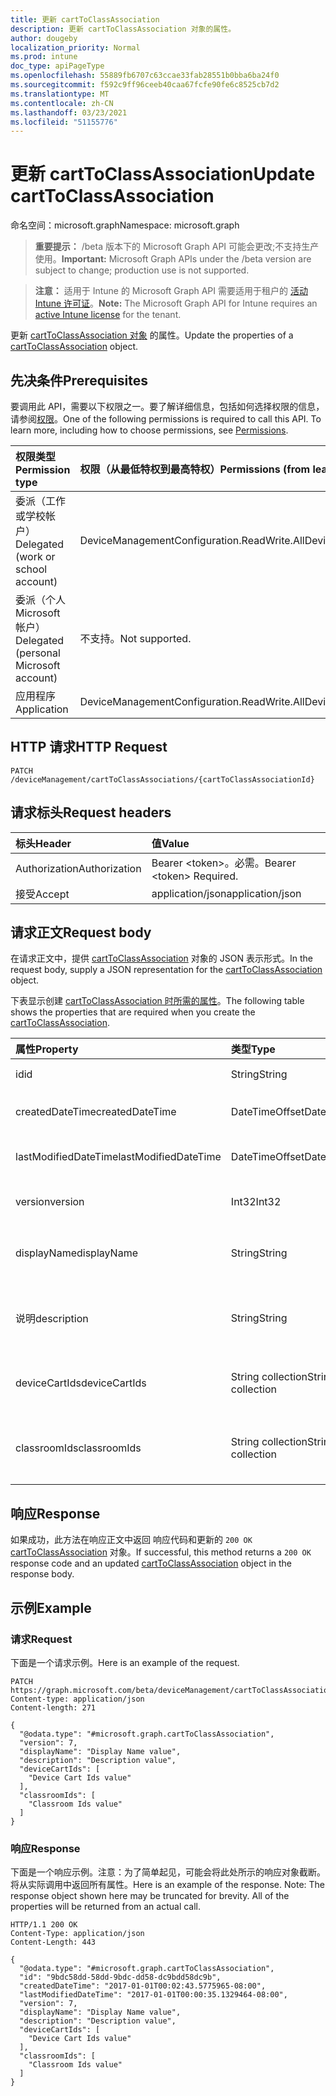 ```yaml
---
title: 更新 cartToClassAssociation
description: 更新 cartToClassAssociation 对象的属性。
author: dougeby
localization_priority: Normal
ms.prod: intune
doc_type: apiPageType
ms.openlocfilehash: 55889fb6707c63ccae33fab28551b0bba6ba24f0
ms.sourcegitcommit: f592c9ff96ceeb40caa67fcfe90fe6c8525cb7d2
ms.translationtype: MT
ms.contentlocale: zh-CN
ms.lasthandoff: 03/23/2021
ms.locfileid: "51155776"
---
```

# <a name="update-carttoclassassociation"></a><span data-ttu-id="1a967-103">更新 cartToClassAssociation</span><span class="sxs-lookup"><span data-stu-id="1a967-103">Update cartToClassAssociation</span></span>

<span data-ttu-id="1a967-104">命名空间：microsoft.graph</span><span class="sxs-lookup"><span data-stu-id="1a967-104">Namespace: microsoft.graph</span></span>

> <span data-ttu-id="1a967-105">**重要提示：** /beta 版本下的 Microsoft Graph API 可能会更改;不支持生产使用。</span><span class="sxs-lookup"><span data-stu-id="1a967-105">**Important:** Microsoft Graph APIs under the /beta version are subject to change; production use is not supported.</span></span>

> <span data-ttu-id="1a967-106">**注意：** 适用于 Intune 的 Microsoft Graph API 需要适用于租户的 [活动 Intune 许可证](https://go.microsoft.com/fwlink/?linkid=839381)。</span><span class="sxs-lookup"><span data-stu-id="1a967-106">**Note:** The Microsoft Graph API for Intune requires an [active Intune license](https://go.microsoft.com/fwlink/?linkid=839381) for the tenant.</span></span>

<span data-ttu-id="1a967-107">更新 [cartToClassAssociation 对象](../resources/intune-deviceconfig-carttoclassassociation.md) 的属性。</span><span class="sxs-lookup"><span data-stu-id="1a967-107">Update the properties of a [cartToClassAssociation](../resources/intune-deviceconfig-carttoclassassociation.md) object.</span></span>

## <a name="prerequisites"></a><span data-ttu-id="1a967-108">先决条件</span><span class="sxs-lookup"><span data-stu-id="1a967-108">Prerequisites</span></span>
<span data-ttu-id="1a967-p101">要调用此 API，需要以下权限之一。要了解详细信息，包括如何选择权限的信息，请参阅[权限](/graph/permissions-reference)。</span><span class="sxs-lookup"><span data-stu-id="1a967-p101">One of the following permissions is required to call this API. To learn more, including how to choose permissions, see [Permissions](/graph/permissions-reference).</span></span>

|<span data-ttu-id="1a967-111">权限类型</span><span class="sxs-lookup"><span data-stu-id="1a967-111">Permission type</span></span>|<span data-ttu-id="1a967-112">权限（从最低特权到最高特权）</span><span class="sxs-lookup"><span data-stu-id="1a967-112">Permissions (from least to most privileged)</span></span>|
|:---|:---|
|<span data-ttu-id="1a967-113">委派（工作或学校帐户）</span><span class="sxs-lookup"><span data-stu-id="1a967-113">Delegated (work or school account)</span></span>|<span data-ttu-id="1a967-114">DeviceManagementConfiguration.ReadWrite.All</span><span class="sxs-lookup"><span data-stu-id="1a967-114">DeviceManagementConfiguration.ReadWrite.All</span></span>|
|<span data-ttu-id="1a967-115">委派（个人 Microsoft 帐户）</span><span class="sxs-lookup"><span data-stu-id="1a967-115">Delegated (personal Microsoft account)</span></span>|<span data-ttu-id="1a967-116">不支持。</span><span class="sxs-lookup"><span data-stu-id="1a967-116">Not supported.</span></span>|
|<span data-ttu-id="1a967-117">应用程序</span><span class="sxs-lookup"><span data-stu-id="1a967-117">Application</span></span>|<span data-ttu-id="1a967-118">DeviceManagementConfiguration.ReadWrite.All</span><span class="sxs-lookup"><span data-stu-id="1a967-118">DeviceManagementConfiguration.ReadWrite.All</span></span>|

## <a name="http-request"></a><span data-ttu-id="1a967-119">HTTP 请求</span><span class="sxs-lookup"><span data-stu-id="1a967-119">HTTP Request</span></span>
<!-- {
  "blockType": "ignored"
}
-->
``` http
PATCH /deviceManagement/cartToClassAssociations/{cartToClassAssociationId}
```

## <a name="request-headers"></a><span data-ttu-id="1a967-120">请求标头</span><span class="sxs-lookup"><span data-stu-id="1a967-120">Request headers</span></span>
|<span data-ttu-id="1a967-121">标头</span><span class="sxs-lookup"><span data-stu-id="1a967-121">Header</span></span>|<span data-ttu-id="1a967-122">值</span><span class="sxs-lookup"><span data-stu-id="1a967-122">Value</span></span>|
|:---|:---|
|<span data-ttu-id="1a967-123">Authorization</span><span class="sxs-lookup"><span data-stu-id="1a967-123">Authorization</span></span>|<span data-ttu-id="1a967-124">Bearer &lt;token&gt;。必需。</span><span class="sxs-lookup"><span data-stu-id="1a967-124">Bearer &lt;token&gt; Required.</span></span>|
|<span data-ttu-id="1a967-125">接受</span><span class="sxs-lookup"><span data-stu-id="1a967-125">Accept</span></span>|<span data-ttu-id="1a967-126">application/json</span><span class="sxs-lookup"><span data-stu-id="1a967-126">application/json</span></span>|

## <a name="request-body"></a><span data-ttu-id="1a967-127">请求正文</span><span class="sxs-lookup"><span data-stu-id="1a967-127">Request body</span></span>
<span data-ttu-id="1a967-128">在请求正文中，提供 [cartToClassAssociation](../resources/intune-deviceconfig-carttoclassassociation.md) 对象的 JSON 表示形式。</span><span class="sxs-lookup"><span data-stu-id="1a967-128">In the request body, supply a JSON representation for the [cartToClassAssociation](../resources/intune-deviceconfig-carttoclassassociation.md) object.</span></span>

<span data-ttu-id="1a967-129">下表显示创建 [cartToClassAssociation 时所需的属性](../resources/intune-deviceconfig-carttoclassassociation.md)。</span><span class="sxs-lookup"><span data-stu-id="1a967-129">The following table shows the properties that are required when you create the [cartToClassAssociation](../resources/intune-deviceconfig-carttoclassassociation.md).</span></span>

|<span data-ttu-id="1a967-130">属性</span><span class="sxs-lookup"><span data-stu-id="1a967-130">Property</span></span>|<span data-ttu-id="1a967-131">类型</span><span class="sxs-lookup"><span data-stu-id="1a967-131">Type</span></span>|<span data-ttu-id="1a967-132">说明</span><span class="sxs-lookup"><span data-stu-id="1a967-132">Description</span></span>|
|:---|:---|:---|
|<span data-ttu-id="1a967-133">id</span><span class="sxs-lookup"><span data-stu-id="1a967-133">id</span></span>|<span data-ttu-id="1a967-134">String</span><span class="sxs-lookup"><span data-stu-id="1a967-134">String</span></span>|<span data-ttu-id="1a967-135">实体的键。</span><span class="sxs-lookup"><span data-stu-id="1a967-135">Key of the entity.</span></span>|
|<span data-ttu-id="1a967-136">createdDateTime</span><span class="sxs-lookup"><span data-stu-id="1a967-136">createdDateTime</span></span>|<span data-ttu-id="1a967-137">DateTimeOffset</span><span class="sxs-lookup"><span data-stu-id="1a967-137">DateTimeOffset</span></span>|<span data-ttu-id="1a967-138">创建对象的日期/时间。</span><span class="sxs-lookup"><span data-stu-id="1a967-138">DateTime the object was created.</span></span>|
|<span data-ttu-id="1a967-139">lastModifiedDateTime</span><span class="sxs-lookup"><span data-stu-id="1a967-139">lastModifiedDateTime</span></span>|<span data-ttu-id="1a967-140">DateTimeOffset</span><span class="sxs-lookup"><span data-stu-id="1a967-140">DateTimeOffset</span></span>|<span data-ttu-id="1a967-141">上次修改对象的日期/时间。</span><span class="sxs-lookup"><span data-stu-id="1a967-141">DateTime the object was last modified.</span></span>|
|<span data-ttu-id="1a967-142">version</span><span class="sxs-lookup"><span data-stu-id="1a967-142">version</span></span>|<span data-ttu-id="1a967-143">Int32</span><span class="sxs-lookup"><span data-stu-id="1a967-143">Int32</span></span>|<span data-ttu-id="1a967-144">CartToClassAssociation 的版本。</span><span class="sxs-lookup"><span data-stu-id="1a967-144">Version of the CartToClassAssociation.</span></span>|
|<span data-ttu-id="1a967-145">displayName</span><span class="sxs-lookup"><span data-stu-id="1a967-145">displayName</span></span>|<span data-ttu-id="1a967-146">String</span><span class="sxs-lookup"><span data-stu-id="1a967-146">String</span></span>|<span data-ttu-id="1a967-147">管理员提供的设备配置的名称。</span><span class="sxs-lookup"><span data-stu-id="1a967-147">Admin provided name of the device configuration.</span></span>|
|<span data-ttu-id="1a967-148">说明</span><span class="sxs-lookup"><span data-stu-id="1a967-148">description</span></span>|<span data-ttu-id="1a967-149">String</span><span class="sxs-lookup"><span data-stu-id="1a967-149">String</span></span>|<span data-ttu-id="1a967-150">管理员提供了 CartToClassAssociation 的说明。</span><span class="sxs-lookup"><span data-stu-id="1a967-150">Admin provided description of the CartToClassAssociation.</span></span>|
|<span data-ttu-id="1a967-151">deviceCartIds</span><span class="sxs-lookup"><span data-stu-id="1a967-151">deviceCartIds</span></span>|<span data-ttu-id="1a967-152">String collection</span><span class="sxs-lookup"><span data-stu-id="1a967-152">String collection</span></span>|<span data-ttu-id="1a967-153">要与类关联的设备购物车的标识符。</span><span class="sxs-lookup"><span data-stu-id="1a967-153">Identifiers of device carts to be associated with classes.</span></span>|
|<span data-ttu-id="1a967-154">classroomIds</span><span class="sxs-lookup"><span data-stu-id="1a967-154">classroomIds</span></span>|<span data-ttu-id="1a967-155">String collection</span><span class="sxs-lookup"><span data-stu-id="1a967-155">String collection</span></span>|<span data-ttu-id="1a967-156">要与设备购物车关联的教室的标识符。</span><span class="sxs-lookup"><span data-stu-id="1a967-156">Identifiers of classrooms to be associated with device carts.</span></span>|



## <a name="response"></a><span data-ttu-id="1a967-157">响应</span><span class="sxs-lookup"><span data-stu-id="1a967-157">Response</span></span>
<span data-ttu-id="1a967-158">如果成功，此方法在响应正文中返回 响应代码和更新的 `200 OK` [cartToClassAssociation](../resources/intune-deviceconfig-carttoclassassociation.md) 对象。</span><span class="sxs-lookup"><span data-stu-id="1a967-158">If successful, this method returns a `200 OK` response code and an updated [cartToClassAssociation](../resources/intune-deviceconfig-carttoclassassociation.md) object in the response body.</span></span>

## <a name="example"></a><span data-ttu-id="1a967-159">示例</span><span class="sxs-lookup"><span data-stu-id="1a967-159">Example</span></span>

### <a name="request"></a><span data-ttu-id="1a967-160">请求</span><span class="sxs-lookup"><span data-stu-id="1a967-160">Request</span></span>
<span data-ttu-id="1a967-161">下面是一个请求示例。</span><span class="sxs-lookup"><span data-stu-id="1a967-161">Here is an example of the request.</span></span>
``` http
PATCH https://graph.microsoft.com/beta/deviceManagement/cartToClassAssociations/{cartToClassAssociationId}
Content-type: application/json
Content-length: 271

{
  "@odata.type": "#microsoft.graph.cartToClassAssociation",
  "version": 7,
  "displayName": "Display Name value",
  "description": "Description value",
  "deviceCartIds": [
    "Device Cart Ids value"
  ],
  "classroomIds": [
    "Classroom Ids value"
  ]
}
```

### <a name="response"></a><span data-ttu-id="1a967-162">响应</span><span class="sxs-lookup"><span data-stu-id="1a967-162">Response</span></span>
<span data-ttu-id="1a967-p102">下面是一个响应示例。注意：为了简单起见，可能会将此处所示的响应对象截断。将从实际调用中返回所有属性。</span><span class="sxs-lookup"><span data-stu-id="1a967-p102">Here is an example of the response. Note: The response object shown here may be truncated for brevity. All of the properties will be returned from an actual call.</span></span>
``` http
HTTP/1.1 200 OK
Content-Type: application/json
Content-Length: 443

{
  "@odata.type": "#microsoft.graph.cartToClassAssociation",
  "id": "9bdc58dd-58dd-9bdc-dd58-dc9bdd58dc9b",
  "createdDateTime": "2017-01-01T00:02:43.5775965-08:00",
  "lastModifiedDateTime": "2017-01-01T00:00:35.1329464-08:00",
  "version": 7,
  "displayName": "Display Name value",
  "description": "Description value",
  "deviceCartIds": [
    "Device Cart Ids value"
  ],
  "classroomIds": [
    "Classroom Ids value"
  ]
}
```




